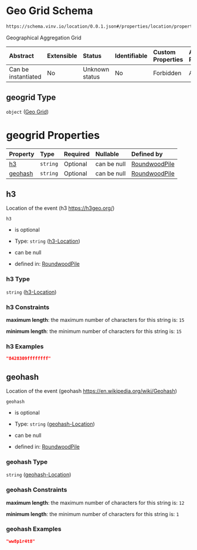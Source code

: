 # Geo Grid Schema

```txt
https://schema.vinv.io/location/0.0.1.json#/properties/location/properties/geogrid
```

Geographical Aggregation Grid

| Abstract            | Extensible | Status         | Identifiable | Custom Properties | Additional Properties | Access Restrictions | Defined In                                                                                                              |
| :------------------ | :--------- | :------------- | :----------- | :---------------- | :-------------------- | :------------------ | :---------------------------------------------------------------------------------------------------------------------- |
| Can be instantiated | No         | Unknown status | No           | Forbidden         | Allowed               | none                | [dereferenced.doc.json\*](../../../../../vinv-schemas/vinv-tree/out/0.0.1/dereferenced.doc.json "open original schema") |

## geogrid Type

`object` ([Geo Grid](dereferenced-properties-location-properties-geo-grid.md))

# geogrid Properties

| Property            | Type     | Required | Nullable    | Defined by                                                                                                                                                                                                   |
| :------------------ | :------- | :------- | :---------- | :----------------------------------------------------------------------------------------------------------------------------------------------------------------------------------------------------------- |
| [h3](#h3)           | `string` | Optional | can be null | [RoundwoodPile](dereferenced-properties-location-properties-geo-grid-properties-h3-location.md "https://schema.vinv.io/location/0.0.1.json#/properties/location/properties/geogrid/properties/h3")           |
| [geohash](#geohash) | `string` | Optional | can be null | [RoundwoodPile](dereferenced-properties-location-properties-geo-grid-properties-geohash-location.md "https://schema.vinv.io/location/0.0.1.json#/properties/location/properties/geogrid/properties/geohash") |

## h3

Location of the event (h3 <https://h3geo.org/>)

`h3`

*   is optional

*   Type: `string` ([h3-Location](dereferenced-properties-location-properties-geo-grid-properties-h3-location.md))

*   can be null

*   defined in: [RoundwoodPile](dereferenced-properties-location-properties-geo-grid-properties-h3-location.md "https://schema.vinv.io/location/0.0.1.json#/properties/location/properties/geogrid/properties/h3")

### h3 Type

`string` ([h3-Location](dereferenced-properties-location-properties-geo-grid-properties-h3-location.md))

### h3 Constraints

**maximum length**: the maximum number of characters for this string is: `15`

**minimum length**: the minimum number of characters for this string is: `15`

### h3 Examples

```json
"8428309ffffffff"
```

## geohash

Location of the event (geohash <https://en.wikipedia.org/wiki/Geohash>)

`geohash`

*   is optional

*   Type: `string` ([geohash-Location](dereferenced-properties-location-properties-geo-grid-properties-geohash-location.md))

*   can be null

*   defined in: [RoundwoodPile](dereferenced-properties-location-properties-geo-grid-properties-geohash-location.md "https://schema.vinv.io/location/0.0.1.json#/properties/location/properties/geogrid/properties/geohash")

### geohash Type

`string` ([geohash-Location](dereferenced-properties-location-properties-geo-grid-properties-geohash-location.md))

### geohash Constraints

**maximum length**: the maximum number of characters for this string is: `12`

**minimum length**: the minimum number of characters for this string is: `1`

### geohash Examples

```json
"ww8p1r4t8"
```
